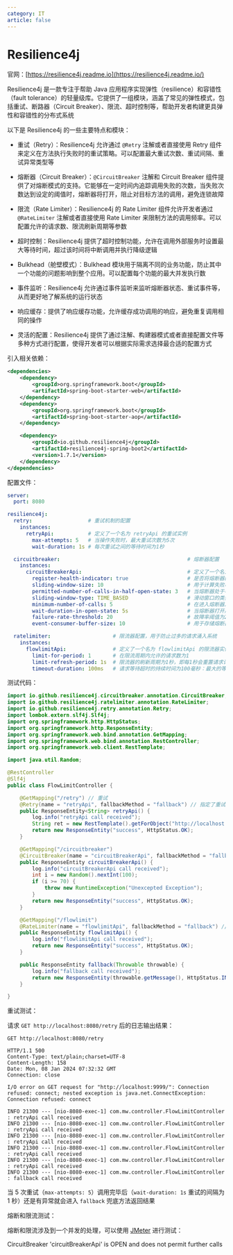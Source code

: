 ```yaml
---
category: IT
article: false
---
```


# Resilience4j

官网：[https://resilience4j.readme.io](https://resilience4j.readme.io/)

Resilience4j 是一款专注于帮助 Java 应用程序实现弹性（resilience）和容错性（fault tolerance）的轻量级库。它提供了一组模块，涵盖了常见的弹性模式，包括重试、断路器（Circuit Breaker）、限流、超时控制等，帮助开发者构建更具弹性和容错性的分布式系统

以下是 Resilience4j 的一些主要特点和模块：

- 重试（Retry）：Resilience4j 允许通过 `@Retry` 注解或者直接使用 Retry 组件来定义在方法执行失败时的重试策略。可以配置最大重试次数、重试间隔、重试异常类型等

- 熔断器（Circuit Breaker）：`@CircuitBreaker` 注解和 Circuit Breaker 组件提供了对熔断模式的支持。它能够在一定时间内追踪调用失败的次数，当失败次数达到设定的阈值时，熔断器将打开，阻止对目标方法的调用，避免连锁故障

- 限流（Rate Limiter）：Resilience4j 的 Rate Limiter 组件允许开发者通过 `@RateLimiter` 注解或者直接使用 Rate Limiter 来限制方法的调用频率。可以配置允许的请求数、限流刷新周期等参数

- 超时控制：Resilience4j 提供了超时控制功能，允许在调用外部服务时设置最大等待时间，超过该时间将中断调用并执行降级逻辑

- Bulkhead（舱壁模式）：Bulkhead 模块用于隔离不同的业务功能，防止其中一个功能的问题影响到整个应用。可以配置每个功能的最大并发执行数

- 事件监听：Resilience4j 允许通过事件监听来监听熔断器状态、重试事件等，从而更好地了解系统的运行状态

- 响应缓存：提供了响应缓存功能，允许缓存成功调用的响应，避免重复调用相同的操作

- 灵活的配置：Resilience4j 提供了通过注解、构建器模式或者直接配置文件等多种方式进行配置，使得开发者可以根据实际需求选择最合适的配置方式

引入相关依赖：

```xml
<dependencies>
    <dependency>
        <groupId>org.springframework.boot</groupId>
        <artifactId>spring-boot-starter-web</artifactId>
    </dependency>
    <dependency>
        <groupId>org.springframework.boot</groupId>
        <artifactId>spring-boot-starter-aop</artifactId>
    </dependency>

    <dependency>
        <groupId>io.github.resilience4j</groupId>
        <artifactId>resilience4j-spring-boot2</artifactId>
        <version>1.7.1</version>
    </dependency>
</dependencies>
```

配置文件：

```yaml
server:
  port: 8080

resilience4j:
  retry:                  # 重试机制的配置
    instances:
      retryApi:           # 定义了一个名为 retryApi 的重试实例
        max-attempts: 5   # 当操作失败时，最大重试次数为5次
        wait-duration: 1s # 每次重试之间的等待时间为1秒

  circuitbreaker:                                         # 熔断器配置
    instances:
      circuitBreakerApi:                                  # 定义了一个名为 circuitBreakerApi 的熔断器实例
        register-health-indicator: true                   # 是否将熔断器的状态注册为健康检查指标，这样可以在服务监控中看到其状态
        sliding-window-size: 10                           # 用于计算失败率的滑动窗口大小为10，即最近10次调用的失败情况会被考虑
        permitted-number-of-calls-in-half-open-state: 3   # 当熔断器处于半开状态时，允许的最大调用次数为3次
        sliding-window-type: TIME_BASED                   # 滑动窗口的类型时基于时间的，意味着窗口内的调用是根据时间而不是数量
        minimum-number-of-calls: 5                        # 在进入熔断器之前需要的最小调用次数为5
        wait-duration-in-open-state: 5s                   # 当熔断器打开后（即服务被认为不可用），5秒钟时间内外界的请求都不会发送到目标接口中，直至5秒后再尝试进入半开状态
        failure-rate-threshold: 20                        # 故障率阈值为20%，当失败率达到20%时，熔断器就会打开，阻止进一步的接口调用
        event-consumer-buffer-size: 10                    # 用于存储熔断器相关事件消费者缓冲区的大小为10

  ratelimiter:                    # 限流器配置，用于防止过多的请求涌入系统
    instances:
      flowlimitApi:               # 定义了一个名为 flowlimitApi 的限流器实例
        limit-for-period: 1       # 在限流周期内允许的请求数为1
        limit-refresh-period: 1s  # 限流器的刷新周期为1秒，即每1秒会重置请求计数
        timeout-duration: 100ms   # 请求等待超时的持续时间为100毫秒：最大的等待超时时间，如果接口执行时间超过了100毫秒，则自动中断
```

测试代码：

```java
import io.github.resilience4j.circuitbreaker.annotation.CircuitBreaker;
import io.github.resilience4j.ratelimiter.annotation.RateLimiter;
import io.github.resilience4j.retry.annotation.Retry;
import lombok.extern.slf4j.Slf4j;
import org.springframework.http.HttpStatus;
import org.springframework.http.ResponseEntity;
import org.springframework.web.bind.annotation.GetMapping;
import org.springframework.web.bind.annotation.RestController;
import org.springframework.web.client.RestTemplate;

import java.util.Random;

@RestController
@Slf4j
public class FlowLimitController {

    @GetMapping("/retry") // 重试
    @Retry(name = "retryApi", fallbackMethod = "fallback") // 指定了重试实例的名称为 "retryApi"，并指定了当重试失败时的降级方法为 "fallback"。如果重试5次（minimum-number-of-calls）最终还是失败了，将请求“fallback”方法进行兜底的最终结果返回
    public ResponseEntity<String> retryApi() {
        log.info("retryApi call received");
        String ret = new RestTemplate().getForObject("http://localhost:9999/", String.class); // 访问了一个不存在的接口地址
        return new ResponseEntity("success", HttpStatus.OK);
    }

    @GetMapping("/circuitbreaker")
    @CircuitBreaker(name = "circuitBreakerApi", fallbackMethod = "fallback") // 指定了熔断器实例的名称为 "circuitBreakerApi"，并指定了当断路时的降级方法为 "fallback"
    public ResponseEntity circuitBreakerApi() {
        log.info("circuitBreakerApi call received");
        int i = new Random().nextInt(100);
        if (i >= 70) {
            throw new RuntimeException("Unexcepted Exception");
        }
        return new ResponseEntity("success", HttpStatus.OK);
    }

    @GetMapping("/flowlimit")
    @RateLimiter(name = "flowlimitApi", fallbackMethod = "fallback") // 指定了限流器实例的名称为 "flowlimitApi"，并指定了当触发限流时的降级方法为 "fallback"
    public ResponseEntity flowlimitApi() {
        log.info("flowlimitApi call received");
        return new ResponseEntity("success", HttpStatus.OK);
    }

    public ResponseEntity fallback(Throwable throwable) {
        log.info("fallback call received");
        return new ResponseEntity(throwable.getMessage(), HttpStatus.INTERNAL_SERVER_ERROR);
    }

}
```

重试测试：

请求 `GET http://localhost:8080/retry` 后的日志输出结果：

```text
GET http://localhost:8080/retry

HTTP/1.1 500 
Content-Type: text/plain;charset=UTF-8
Content-Length: 158
Date: Mon, 08 Jan 2024 07:32:32 GMT
Connection: close

I/O error on GET request for "http://localhost:9999/": Connection refused: connect; nested exception is java.net.ConnectException: Connection refused: connect

INFO 21300 --- [nio-8080-exec-1] com.mw.controller.FlowLimitController    : retryApi call received
INFO 21300 --- [nio-8080-exec-1] com.mw.controller.FlowLimitController    : retryApi call received
INFO 21300 --- [nio-8080-exec-1] com.mw.controller.FlowLimitController    : retryApi call received
INFO 21300 --- [nio-8080-exec-1] com.mw.controller.FlowLimitController    : retryApi call received
INFO 21300 --- [nio-8080-exec-1] com.mw.controller.FlowLimitController    : retryApi call received
INFO 21300 --- [nio-8080-exec-1] com.mw.controller.FlowLimitController    : fallback call received
```

当 5 次重试（`max-attempts: 5`）调用完毕后（`wait-duration: 1s` 重试的间隔为 1 秒）还是有异常就会进入 `fallback` 兜底方法返回结果

熔断和限流测试：

熔断和限流涉及到一个并发的处理，可以使用 [JMeter](https://jmeter.apache.org/) 进行测试：

CircuitBreaker 'circuitBreakerApi' is OPEN and does not permit further calls